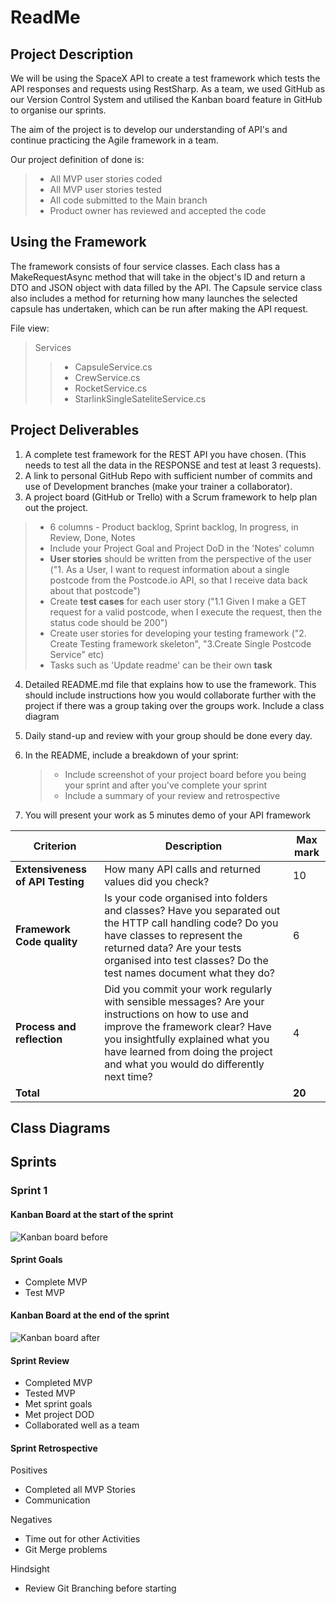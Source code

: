 # ReadMe

## Project Description

We will be using the SpaceX API to create a test framework which tests the API responses and requests using RestSharp. As a team, we used GitHub as our Version Control System and utilised the Kanban board feature in GitHub to organise our sprints.

The aim of the project is to develop our understanding of API's and continue practicing the Agile framework in a team.

Our project definition of done is:

> - All MVP user stories coded
> - All MVP user stories tested
> - All code submitted to the Main branch
> - Product owner has reviewed and accepted the code

## Using the Framework

The framework consists of four service classes. Each class has a MakeRequestAsync method that will take in the object's ID and return a DTO and JSON object with data filled by the API. The Capsule service class also includes a method for returning how many launches the selected capsule has undertaken, which can be run after making the API request.

File view:
> Services
> >  - CapsuleService.cs
> >  - CrewService.cs
> >  - RocketService.cs
> >  - StarlinkSingleSateliteService.cs

## Project Deliverables 

1. A complete test framework for the REST API you have chosen. (This needs to test all the data in the RESPONSE and test at least 3 requests). 
2. A link to personal GitHub Repo with sufficient number of commits and use of Development branches (make your trainer a collaborator). 
3. A project board (GitHub or Trello) with a Scrum framework to help plan out the project. 

> - 6 columns - Product backlog, Sprint backlog, In progress, in Review, Done, Notes 
> - Include your Project Goal and Project DoD in the 'Notes' column 
> - **User stories** should be written from the perspective of the user ("1. As a User, I want to request information about a single postcode from the Postcode.io API, so that I receive data back about that postcode") 
> - Create **test cases** for each user story ("1.1 Given I make a GET request for a valid postcode, when I execute the request, then the status code should be 200") 
> - Create user stories for developing your testing framework ("2. Create Testing framework skeleton", "3.Create Single Postcode Service" etc) 
> - Tasks such as 'Update readme' can be their own **task** 

4. Detailed README.md file that explains how to use the framework. This should include instructions how you would collaborate further with the project if there was a group taking over the groups work. Include a class diagram 

5. Daily stand-up and review with your group should be done every day. 

6. In the README, include a breakdown of your sprint: 

   > - Include screenshot of your project board before you being your sprint and after you've complete your sprint 
   > - Include a summary of your review and retrospective 

7. You will present your work as 5 minutes demo of your API framework 

| **Criterion**                            | **Description**                                              | **Max mark** |
| ---------------------------------------- | ------------------------------------------------------------ | ------------ |
| **Extensiveness of** **API** **Testing** | How many API calls and returned values did you check?        | 10           |
| **Framework Code quality**               | Is your code organised into folders and classes? Have you separated out the HTTP call handling code? Do you have classes to represent the returned data? Are your tests organised into test classes? Do the test names document what they do? | 6            |
| **Process and reflection**               | Did you commit your work regularly with sensible messages? Are your instructions on how to use and improve the framework clear? Have you insightfully explained what you have learned from doing the project and what you would do differently next time? | 4            |
| **Total**                                |                                                              | **20**       |



## Class Diagrams



## Sprints

### Sprint 1

#### Kanban Board at the start of the sprint
![Kanban board before](https://user-images.githubusercontent.com/60930006/133648472-8de225d4-2aca-4260-9fe1-f2e399f92266.png)

#### Sprint Goals
- Complete MVP
- Test MVP

#### Kanban Board at the end of the sprint
![Kanban board after](https://user-images.githubusercontent.com/60930006/133648619-a2346dc4-cc8b-4eb6-a753-1d0c4b6c172f.png)

#### Sprint Review
- Completed MVP
- Tested MVP
- Met sprint goals
- Met project DOD
- Collaborated well as a team

#### Sprint Retrospective

Positives
- Completed all MVP Stories
- Communication

Negatives
- Time out for other Activities
- Git Merge problems

Hindsight
- Review Git Branching before starting


